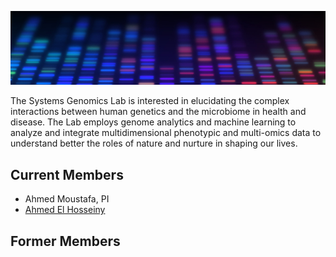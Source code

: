 ![Systems Genomics Lab](images/dna.jpg)

The Systems Genomics Lab is interested in elucidating the complex interactions between human genetics and the microbiome in health and disease. The Lab employs genome analytics and machine learning to analyze and integrate multidimensional phenotypic and multi-omics data to understand better the roles of nature and nurture in shaping our lives.

## Current Members
- Ahmed Moustafa, PI
- [Ahmed El Hosseiny](members/ahmedelhosseiny.md)

## Former Members
